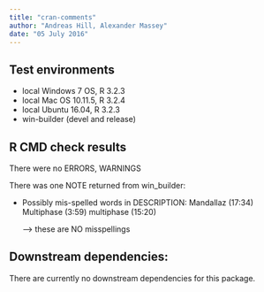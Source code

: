 ```yaml
---
title: "cran-comments"
author: "Andreas Hill, Alexander Massey"
date: "05 July 2016"
---
```



## Test environments
* local Windows 7 OS, R 3.2.3 
* local Mac OS 10.11.5, R 3.2.4
* local Ubuntu 16.04, R 3.2.3 
* win-builder (devel and release)

## R CMD check results
There were no ERRORS, WARNINGS

There was one NOTE returned from win_builder:

* Possibly mis-spelled words in DESCRIPTION:
    Mandallaz (17:34)
    Multiphase (3:59)
    multiphase (15:20)
    
  --> these are NO misspellings

## Downstream dependencies:
There are currently no downstream dependencies for this package.




































